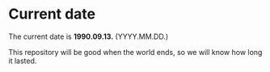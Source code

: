# Current date

The current date is **1990.09.13.** (YYYY.MM.DD.)

This repository will be good when the world ends, so we will know how long it lasted.